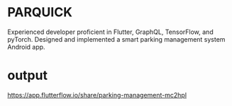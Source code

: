 # PARQUICK
Experienced developer proficient in Flutter, GraphQL, TensorFlow, and pyTorch. Designed and implemented a smart parking management system Android app.
 # output

https://app.flutterflow.io/share/parking-management-mc2hpl

 
